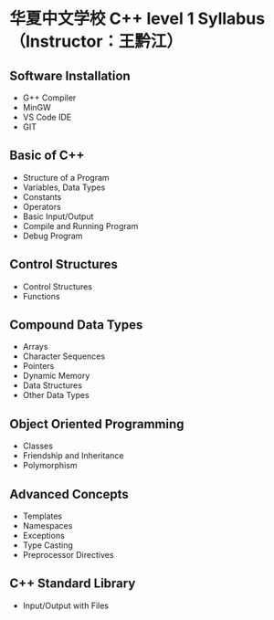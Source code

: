 # 华夏中文学校 C++ level 1 Syllabus （Instructor：王黔江）

## Software Installation
* G++ Compiler
* MinGW
* VS Code IDE
* GIT

## Basic of C++
* Structure of a Program
* Variables, Data Types
* Constants
* Operators
* Basic Input/Output
* Compile and Running Program
* Debug Program

## Control Structures
* Control Structures
* Functions

## Compound Data Types
* Arrays
* Character Sequences
* Pointers
* Dynamic Memory
* Data Structures
* Other Data Types

## Object Oriented Programming
* Classes
* Friendship and Inheritance
* Polymorphism

## Advanced Concepts
* Templates
* Namespaces
* Exceptions
* Type Casting
* Preprocessor Directives

## C++ Standard Library
* Input/Output with Files

